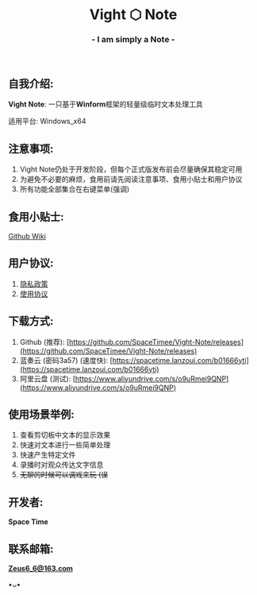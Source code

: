 <h1 align="center">Vight ⬡ Note</h1>
<h3 align="center">- I am simply a Note -</h3>
</br>

## 自我介绍:
**Vight Note**: 一只基于**Winform**框架的轻量级临时文本处理工具

适用平台: Windows_x64

## 注意事项:
1. Vight Note仍处于开发阶段，但每个正式版发布前会尽量确保其稳定可用
2. 为避免不必要的麻烦，食用前请先阅读注意事项、食用小贴士和用户协议
3. 所有功能全部集合在右键菜单(强调)

## 食用小贴士:
[Github Wiki](https://github.com/SpaceTimee/Vight-Note/wiki/Vight-Note-%E9%A3%9F%E7%94%A8%E5%B0%8F%E8%B4%B4%E5%A3%AB)

## 用户协议:
1. [隐私政策](https://thoughts.teambition.com/share/609fd36543b2b70046b09b06#title=Vight_Note_隐私政策)
2. [使用协议](https://thoughts.teambition.com/share/60e11bdcad3f6b0046b0c3b2#title=Vight_Note_使用协议)

## 下载方式:
1. Github (推荐): [https://github.com/SpaceTimee/Vight-Note/releases](https://github.com/SpaceTimee/Vight-Note/releases)
2. 蓝奏云 (密码3a57) (速度快): [https://spacetime.lanzoui.com/b01666yti](https://spacetime.lanzoui.com/b01666yti)
3. 阿里云盘 (测试): [https://www.aliyundrive.com/s/o9uRmei9QNP](https://www.aliyundrive.com/s/o9uRmei9QNP)

## 使用场景举例:
1. 查看剪切板中文本的显示效果
2. 快速对文本进行一些简单处理
3. 快速产生特定文件
4. 录播时对观众传达文字信息
5. ~~无聊的时候可以调戏来玩 (误~~

## 开发者:
**Space Time**

## 联系邮箱:
**Zeus6_6@163.com**

•ᴗ•
